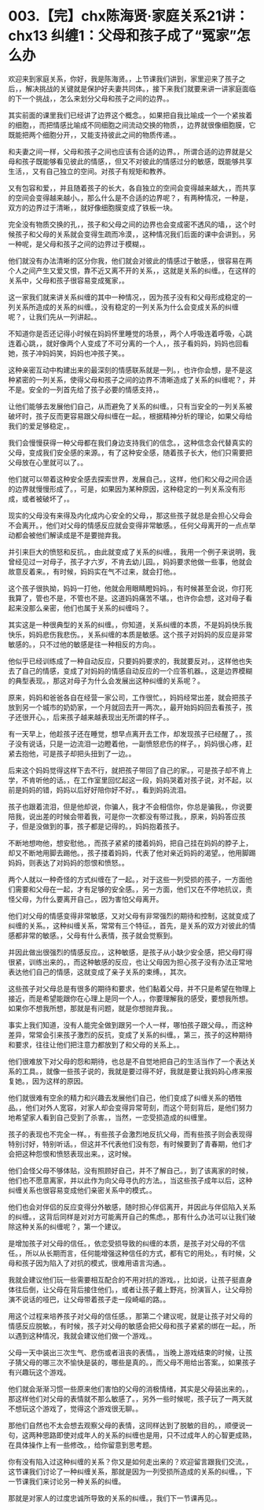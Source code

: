 # 003.【完】chx陈海贤·家庭关系21讲：chx13 纠缠1：父母和孩子成了“冤家”怎么办

欢迎来到家庭关系，你好，我是陈海贤。，上节课我们讲到，家里迎来了孩子之后，，解决挑战的关键就是保护好夫妻共同体。，接下来我们就要来讲一讲家庭面临的下一个挑战，，怎么来划分父母和孩子之间的边界。。

其实前面的课里我们已经讲了边界这个概念。，如果把自我比喻成一个一个紧挨着的细胞，，而把情感比喻成不同细胞之间流动交换的物质，，边界就很像细胞膜，它既能把两个细胞分开，，又能支持彼此之间的物质传递。。

和夫妻之间一样，父母和孩子之间也应该有合适的边界。，所谓合适的边界就是父母和孩子既能够看见彼此的情感，，但又不对彼此的情感过分的敏感，既能够共享生活，，又有自己独立的空间。对孩子有规矩和教养。

又有包容和爱，，并且随着孩子的长大，各自独立的空间会变得越来越大，，而共享的空间会变得越来越小。，那么什么是不合适的边界呢？，有两种情况，一种是，双方的边界过于清晰，，就好像细胞膜变成了铁板一块。

完全没有物质交换的孔，，孩子和父母之间的边界也会变成密不透风的墙，，这个时候孩子和父母的关系就会变得生疏而冷漠，，这种情况我们后面的课中会讲到。，另一种呢，是父母和孩子之间的边界过于模糊，。

他们就没有办法清晰的区分你我，他们就会对彼此的情感过于敏感，，很容易在两个人之间产生又爱又恨，靠不近又离不开的关系，，这就是关系的纠缠。，在这样的关系中，父母和孩子很容易变成冤家，。

这一家我们就来讲关系纠缠的其中一种情况，，因为孩子没有和父母形成稳定的一列关系所造成的关系的纠缠。，没有稳定的一列关系为什么会变成关系的纠缠呢？，让我们先从一列讲起。。

不知道你是否还记得小时候在妈妈怀里睡觉的场景，，两个人呼吸连着呼吸，心跳连着心跳，，就好像两个人变成了不可分离的一个人，，孩子看妈妈，妈妈也回看她，孩子冲妈妈笑，妈妈也冲孩子笑。。

这种亲密互动中构建出来的最深刻的情感联系就是一列。，也许你会想，是不是这种紧密的一列关系，使得父母和孩子之间的边界不清晰造成了关系的纠缠呢？，并不是。安全的一列首先给了孩子必要的情感支持，。

让他们能够去发展他们自己，从而避免了关系的纠缠。，只有当安全的一列关系被破坏时，孩子反而更容易跟父母纠缠在一起。，根据精神分析的理论，如果父母给我们的爱足够稳定，。

我们会慢慢获得一种父母都在我们身边支持我们的信念。，这种信念会代替真实的父母，变成我们安全感的来源。，有了这种安全感，随着孩子长大，他们只需要把父母放在心里就可以了。。

他们就可以带着这种安全感去探索世界，发展自己。，这样，他们和父母之间合适的边界就慢慢形成了。，可是，如果因为某种原因，这种稳定的一列关系没有形成，或者被破坏了，。

现实的父母没有来得及内化成内心安全的父母，，那这些孩子就总是会担心父母会不会离开。，他们对父母的情感反应就会变得非常敏感。，任何父母离开的一点点举动都会被他们解读成是不是要抛弃我。

并引来巨大的愤怒和反抗。，由此就变成了关系的纠缠。，我用一个例子来说明，我曾经见过一对母子，孩子才六岁，不肯去幼儿园。，妈妈要求他做一些事，他就会故意反着来。，有时候，妈妈实在气不过来，就会打他。。

这个孩子很执拗，妈妈一打他，他就会用眼睛瞪妈妈。，有时候甚至会说，你打死我算了，管也不是，不管也不是。这道妈妈痛苦不堪。，也许你会想，这对母子看起来没那么亲密，他们也属于关系的纠缠吗？。

其实这是一种很典型的关系的纠缠。，你知道，关系纠缠的本质，不是妈妈快乐我快乐，妈妈悲伤我悲伤。，关系纠缠的本质是敏感。这个孩子对妈妈的反应是非常敏感的。，只不过他的敏感是往一种相反的方向。。

他似乎已经训练成了一种自动反应，只要妈妈要求的，我就要反对。，这样他也失去了自己的情感，变成了对妈妈的情感自动反应的一个应答机器。，这是边界模糊的典型表现。，那这对母子为什么会发展出这种纠缠的关系呢？。

原来，妈妈和爸爸各自在经营一家公司，工作很忙。，妈妈经常出差，就会把孩子放到另一个城市的奶奶家，一个月就回去开一两次。，最开始妈妈回去看孩子，孩子还很开心。，后来孩子越来越表现出无所谓的样子。。

有一天早上，他趁孩子还在睡觉，想早点离开去工作，却发现孩子已经醒了。，孩子没有说话，只是一边流泪一边瞪着他，一副愤怒悲伤的样子。，妈妈很心疼，赶紧去抱他，可是孩子却把头扭到了一边。。

后来这个妈妈觉得这样下去不行，就把孩子带回了自己的家。，可是孩子却不肯上学，不肯听他的话。，在工作室里回忆起这一段，妈妈哭着对孩子说，对不起，以前是妈妈的错，妈妈以后好好陪你好不好。，看到妈妈流泪。

孩子也跟着流泪，但是他却说，你骗人，我才不会相信你，你总是骗我。，你说要陪我，说出差的时候会带着我，可是你一次都没有带过我。，原来，妈妈答应孩子，但是没做到的事，孩子都是记得的。，妈妈抱着孩子。

不断地想吻他，想安慰他。，而孩子紧紧的搂着妈妈，把自己挂在妈妈的脖子上，却又不断地用脚去踢他。，孩子搂着妈妈，代表了他对亲近妈妈的渴望。，他用脚踢妈妈，则表达了对妈妈的怨恨和愤怒。。

两个人就以一种奇怪的方式纠缠在了一起。，对于这些一列受损的孩子，一方面他们需要和父母在一起，才有足够的安全感。，另一方面，他们又在不停地抗议，责怪父母，为什么要离开自己。，因为害怕父母离开。

他们对父母的情感变得非常敏感，又对父母有非常强烈的期待和控制，这就变成了纠缠的关系。，这种纠缠关系，常常有三个特征。，首先，是关系的双方对彼此的情感都非常的敏感。，父母有什么表情，孩子就会觉察到。

并因此做出很强烈的情感反应。，这种敏感，是孩子从小缺少安全感，把父母盯得很紧，训练出来的。，而这种敏感的反应，也让父母因为担心孩子没有办法正常地表达他们自己的情感，这就变成了亲子关系的束缚。，其次。

这些孩子对父母总是有很多的期待和要求，他们黏着父母，并不只是希望在物理上接近，而是希望能跟你在心理上是同一个人。，你要理解我的感受，要想我所想。如果你不想我所想，那就是有问题，就是你想抛弃我。。

事实上我们知道，没有人能完全做到跟另一个人一样，哪怕孩子跟父母。，而这种差异，常常会引来孩子激烈的反抗，变成了关系的纠缠。，第三，孩子的这种期待和要求，往往让他们把注意力都放到了和父母的关系上。。

他们很难放下对父母的怨和期待，也总是不自觉地把自己的生活当作了一个表达关系的工具。，就像一些孩子说的，我就是要过得不好，我就是要让我妈妈心疼来报复她。，因为这样的原因。

他们就很难有空余的精力和兴趣去发展他们自己，他们变成了纠缠关系的牺牲品。，他们对外人宽容，对家人却会变得异常苛刻，而这个苛刻背后，是他们努力地希望家人看到自己受到了杀害。，当然，一恋受损造成的纠缠里。

孩子的表现也不完全一样。，有些孩子会激烈地反抗父母，而有些孩子则会表现得特别讨好，特别听话。，但这并不代表他们没有怨，有时候要到了青春期，他们才会把这种怨恨和愤怒表现出来。，这时候。

他们会怪父母不够体贴，没有照顾好自己，并不了解自己。，到了该离家的时候，他们也不愿意离家，并以此作为向父母寻仇的方法。，当这些孩子成年以后，这种纠缠关系也很容易变成他们亲密关系中的模式。。

他们也会对伴侣的反应变得分外敏感，随时担心伴侣离开，并因此与伴侣陷入关系的纠缠。，这背后同样是对对方可能离开自己的焦虑。，那有什么办法可以让我们破除这种关系的纠缠呢？，第一个建议。

是增加孩子对父母的信任。，依恋受损导致的纠缠的本质，是孩子对父母的不信任。，所以从长期而言，任何能增强这种信任的方式，都有它的用处。，有时候，父母和孩子因为陷入了对抗的模式，很难用语言沟通。。

我就会建议他们玩一些需要相互配合的不用对抗的游戏。，比如说，让孩子挺直身体往后倒，让父母在背后接住他们。，或者让孩子戴上野兆，扮演盲人，让父母扮演不说话的哑巴，让父母带着孩子走一段崎嶇的路。。

用这个过程来培养孩子对父母的信任感。，那第二个建议呢，就是让孩子对父母的情感反应脱敏。，有时候，孩子对父母的敏感会把父母和孩子紧紧的绑在一起。，所以遇到这种情况，我就会建议他们做一个游戏。。

父母一天中装出三次生气、悲伤或者沮丧的表情。，当晚上游戏结束的时候，让孩子猜父母的哪三次不愉快是装的，哪些是真的。，而父母不用给出答案。，如果孩子有兴趣玩这个游戏。

他们就会渐渐习惯一些原来他们害怕的父母的消极情绪，其实是父母装出来的。，那这样他们对父母的表情就不那么敏感了。，另外一些时候呢，孩子玩了一两天就不想玩这个游戏了，觉得这个游戏很无聊。。

那他们自然也不太会想去观察父母的表情，这同样达到了脱敏的目的。，顺便说一句，这两种思路即使对成年人的关系的纠缠也是用，只不过成年人的心智更成熟，在具体操作上有一些修改。，给你留意到思考题。

你有没有陷入过这种纠缠的关系？你又是如何走出来的？欢迎留言跟我们交流。，这节课我们讨论了一种纠缠关系，那就是因为一列受损所造成的关系的纠缠。，下一节课我们来讨论另一种关系的纠缠。

那就是对家人的过度忠诚所导致的关系的纠缠。，我们下一节课再见。。